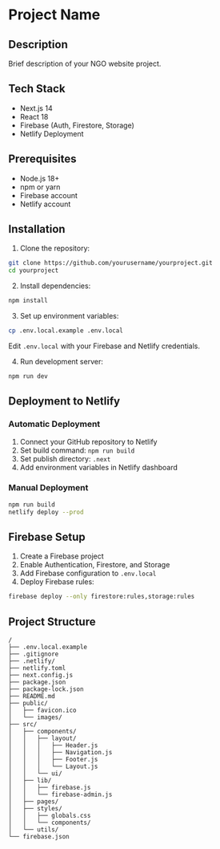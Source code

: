 # Project Name

## Description
Brief description of your NGO website project.

## Tech Stack
- Next.js 14
- React 18
- Firebase (Auth, Firestore, Storage)
- Netlify Deployment

## Prerequisites
- Node.js 18+ 
- npm or yarn
- Firebase account
- Netlify account

## Installation

1. Clone the repository:
```bash
git clone https://github.com/yourusername/yourproject.git
cd yourproject
```

2. Install dependencies:
```bash
npm install
```

3. Set up environment variables:
```bash
cp .env.local.example .env.local
```
Edit `.env.local` with your Firebase and Netlify credentials.

4. Run development server:
```bash
npm run dev
```

## Deployment to Netlify

### Automatic Deployment
1. Connect your GitHub repository to Netlify
2. Set build command: `npm run build`
3. Set publish directory: `.next`
4. Add environment variables in Netlify dashboard

### Manual Deployment
```bash
npm run build
netlify deploy --prod
```

## Firebase Setup

1. Create a Firebase project
2. Enable Authentication, Firestore, and Storage
3. Add Firebase configuration to `.env.local`
4. Deploy Firebase rules:
```bash
firebase deploy --only firestore:rules,storage:rules
```

## Project Structure
```
/
├── .env.local.example
├── .gitignore
├── .netlify/
├── netlify.toml
├── next.config.js
├── package.json
├── package-lock.json
├── README.md
├── public/
│   ├── favicon.ico
│   └── images/
├── src/
│   ├── components/
│   │   ├── layout/
│   │   │   ├── Header.js
│   │   │   ├── Navigation.js
│   │   │   ├── Footer.js
│   │   │   └── Layout.js
│   │   └── ui/
│   ├── lib/
│   │   ├── firebase.js
│   │   └── firebase-admin.js
│   ├── pages/
│   ├── styles/
│   │   ├── globals.css
│   │   └── components/
│   └── utils/
└── firebase.json
```